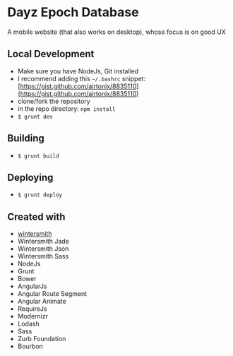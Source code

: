 
# Dayz Epoch Database

A mobile website (that also works on desktop), whose focus is on
good UX

## Local Development

* Make sure you have NodeJs, Git installed
* I recommend adding this `~/.bashrc` snippet: [https://gist.github.com/airtonix/8835110](https://gist.github.com/airtonix/8835110)
* clone/fork the repository
* in the repo directory: `npm install`
* `$ grunt dev`

## Building

* `$ grunt build`

## Deploying

* `$ grunt deploy`

## Created with

* [wintersmith](https://github.com/jnordberg/wintersmith)
* Wintersmith Jade
* Wintersmith Json
* Wintersmith Sass
* NodeJs
* Grunt
* Bower
* AngularJs
* Angular Route Segment
* Angular Animate
* RequireJs
* Modernizr
* Lodash
* Sass
* Zurb Foundation
* Bourbon